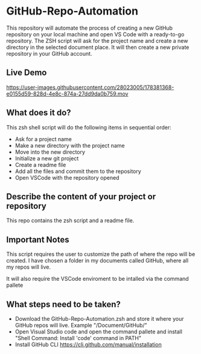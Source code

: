 # GitHub-Repo-Automation

This repository will automate the process of creating a new GitHub repository on your local machine and open VS Code with a ready-to-go repository. The ZSH script will ask for the project name and create a new directory in the selected document place. It will then create a new private repository in your GitHub account.

## Live Demo
https://user-images.githubusercontent.com/28023005/178381368-e0155d59-828d-4e8c-874a-27dd9da0b759.mov



## What does it do?
This zsh shell script will do the following items in sequential order:
- Ask for a project name
- Make a new directory with the project name
- Move into the new directory
- Initialize a new git project
- Create a readme file
- Add all the files and commit them to the repository
- Open VSCode with the repository opened 


## Describe the content of your project or repository
This repo contains the zsh script and a readme file.

## Important Notes
This script requires the user to customize the path of where the repo will be created. I have chosen a folder in my documents called GitHub, where all my repos will live. 

It will also require the VSCode enviroment to be intalled via the command pallete

## What steps need to be taken?
- Download the GitHub-Repo-Automation.zsh and store it where your GitHub repos will live. Example "/Document/GitHub/"
- Open Visual Studio code and open the command pallete and install "Shell Command: Install 'code' command in PATH"
- Install GitHub CLI https://cli.github.com/manual/installation

